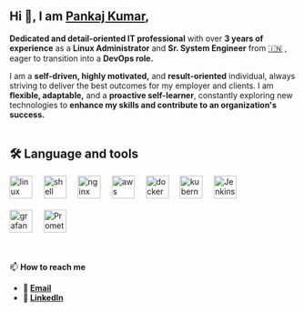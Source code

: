 <br>

## Hi 👋, I am [Pankaj Kumar](https://www.linkedin.com/in/pankaj-kumar-017269217/), 

**Dedicated and detail-oriented IT professional** with over **3 years of experience** as a **Linux Administrator** and **Sr. System Engineer** from [🇮🇳](https://en.wikipedia.org/wiki/India) , eager to transition into a **DevOps role.**

I am a **self-driven, highly motivated,** and **result-oriented** individual, always striving to deliver the best outcomes for my employer and clients. I am **flexible, adaptable,** and a **proactive self-learner**, constantly exploring new technologies to **enhance my skills and contribute to an organization's success.**
<br></br>


## 🛠 Language and tools

<div align="left">
  <img src="https://upload.wikimedia.org/wikipedia/commons/3/35/Tux.svg" height="40" alt="linux logo"  />
  <img width="12" />
  <img src="https://media.licdn.com/dms/image/v2/D4D12AQFyLZBgxb109A/article-cover_image-shrink_600_2000/article-cover_image-shrink_600_2000/0/1678105450255?e=2147483647&v=beta&t=KDKOU2qRj_LkfpFyRGxcnogA0_AVuH-_ao13bnpEK7I" height="40" alt="shell scripting logo"  />
  <img width="12" />
  <img src="https://brandlogos.net/wp-content/uploads/2023/08/nginx-logo_brandlogos.net_9uzg3-512x202.png" height="40" alt="nginx logo"  />
  <img width="12" />
  <img src="https://cdn.worldvectorlogo.com/logos/amazon-web-services-1.svg" height="40" alt="aws logo"  />
  <img width="12" />
  <img src="https://cdn.jsdelivr.net/gh/devicons/devicon/icons/docker/docker-plain-wordmark.svg" height="40" alt="docker logo"  />
  <img width="12" />
  <img src="https://1000logos.net/wp-content/uploads/2022/07/Kubernetes-Logo.png" height="40" alt="kubernetes logo"  />
  <img width="12" />
  <img src="https://upload.wikimedia.org/wikipedia/commons/e/e3/Jenkins_logo_with_title.svg" height="40" alt="Jenkins logo"  />
  <img width="12" />
  <br>
  <br>
  <img src="https://cdn.freelogovectors.net/wp-content/uploads/2018/07/grafana-logo.png" height="40" alt="grafana logo"  />
  <img width="12" />
  <img src="https://cdn-images-1.medium.com/max/1076/0*Pn1vXqSDvpl1sJkh" height="40" alt="Prometheus logo"  />
</div>
<dr></dr>
<br></br>

📫 **How to reach me** 

-  **📧 [Email](mailto:pankajarya1058@gmail.com)**
-  **💼 [LinkedIn](https://www.linkedin.com/in/pankaj-kumar-017269217/)**


  



